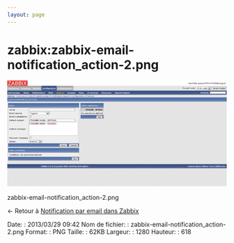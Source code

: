 ```yaml
---
layout: page
---
```


zabbix:zabbix-email-notification\_action-2.png
==============================================

[![zabbix-email-notification\_action-2.png](../../assets/media/zabbix/zabbix-email-notification_action-2.png@cache=&w=900&h=434 "zabbix-email-notification_action-2.png")](../../assets/media/zabbix/zabbix-email-notification_action-2.png@cache= "Afficher le fichier original")

zabbix-email-notification\_action-2.png

← Retour à [Notification par email dans
Zabbix](../../zabbix/zabbix-email-notification.html "zabbix:zabbix-email-notification")

Date:
:   2013/03/29 09:42
Nom de fichier:
:   zabbix-email-notification\_action-2.png
Format:
:   PNG
Taille:
:   62KB
Largeur:
:   1280
Hauteur:
:   618

